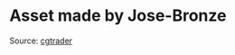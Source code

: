 # Asset made by Jose-Bronze
Source: <a href="https://www.cgtrader.com/free-3d-models/car/suv/jeep-renegade-a-5-doors-compact-suv-from-2016" target="_blank">cgtrader</a>